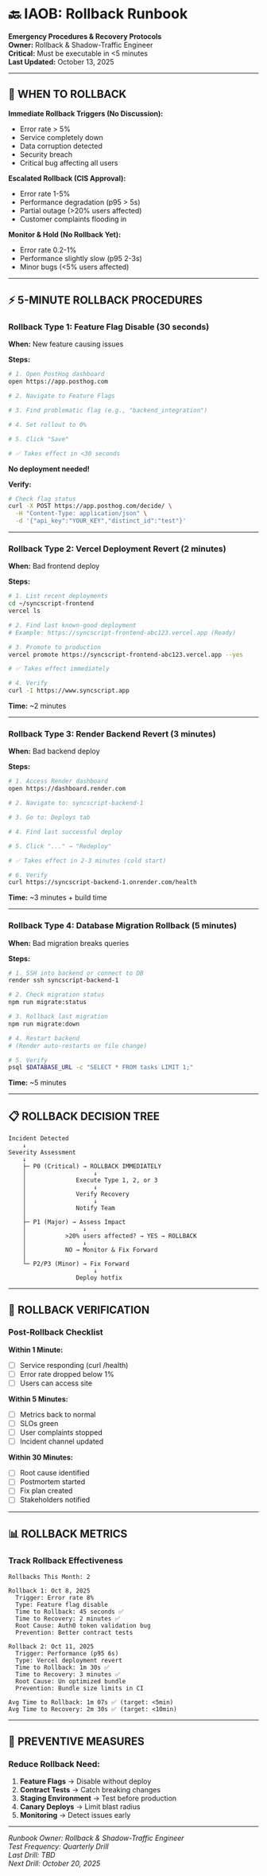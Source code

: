 # 🔙 IAOB: Rollback Runbook

**Emergency Procedures & Recovery Protocols**  
**Owner:** Rollback & Shadow-Traffic Engineer  
**Critical:** Must be executable in <5 minutes  
**Last Updated:** October 13, 2025

---

## 🚨 WHEN TO ROLLBACK

**Immediate Rollback Triggers (No Discussion):**
- Error rate > 5%
- Service completely down
- Data corruption detected
- Security breach
- Critical bug affecting all users

**Escalated Rollback (CIS Approval):**
- Error rate 1-5%
- Performance degradation (p95 > 5s)
- Partial outage (>20% users affected)
- Customer complaints flooding in

**Monitor & Hold (No Rollback Yet):**
- Error rate 0.2-1%
- Performance slightly slow (p95 2-3s)
- Minor bugs (<5% users affected)

---

## ⚡ 5-MINUTE ROLLBACK PROCEDURES

### **Rollback Type 1: Feature Flag Disable** (30 seconds)

**When:** New feature causing issues

**Steps:**
```bash
# 1. Open PostHog dashboard
open https://app.posthog.com

# 2. Navigate to Feature Flags

# 3. Find problematic flag (e.g., "backend_integration")

# 4. Set rollout to 0%

# 5. Click "Save"

# ✅ Takes effect in <30 seconds
```

**No deployment needed!**

**Verify:**
```bash
# Check flag status
curl -X POST https://app.posthog.com/decide/ \
  -H "Content-Type: application/json" \
  -d '{"api_key":"YOUR_KEY","distinct_id":"test"}'
```

---

### **Rollback Type 2: Vercel Deployment Revert** (2 minutes)

**When:** Bad frontend deploy

**Steps:**
```bash
# 1. List recent deployments
cd ~/syncscript-frontend
vercel ls

# 2. Find last known-good deployment
# Example: https://syncscript-frontend-abc123.vercel.app (Ready)

# 3. Promote to production
vercel promote https://syncscript-frontend-abc123.vercel.app --yes

# ✅ Takes effect immediately

# 4. Verify
curl -I https://www.syncscript.app
```

**Time:** ~2 minutes

---

### **Rollback Type 3: Render Backend Revert** (3 minutes)

**When:** Bad backend deploy

**Steps:**
```bash
# 1. Access Render dashboard
open https://dashboard.render.com

# 2. Navigate to: syncscript-backend-1

# 3. Go to: Deploys tab

# 4. Find last successful deploy

# 5. Click "..." → "Redeploy"

# ✅ Takes effect in 2-3 minutes (cold start)

# 6. Verify
curl https://syncscript-backend-1.onrender.com/health
```

**Time:** ~3 minutes + build time

---

### **Rollback Type 4: Database Migration Rollback** (5 minutes)

**When:** Bad migration breaks queries

**Steps:**
```bash
# 1. SSH into backend or connect to DB
render ssh syncscript-backend-1

# 2. Check migration status
npm run migrate:status

# 3. Rollback last migration
npm run migrate:down

# 4. Restart backend
# (Render auto-restarts on file change)

# 5. Verify
psql $DATABASE_URL -c "SELECT * FROM tasks LIMIT 1;"
```

**Time:** ~5 minutes

---

## 📋 ROLLBACK DECISION TREE

```
Incident Detected
    ↓
Severity Assessment
    ↓
    ├─ P0 (Critical) → ROLLBACK IMMEDIATELY
    │                   ↓
    │              Execute Type 1, 2, or 3
    │                   ↓
    │              Verify Recovery
    │                   ↓
    │              Notify Team
    │
    ├─ P1 (Major) → Assess Impact
    │                ↓
    │           >20% users affected? → YES → ROLLBACK
    │                ↓
    │           NO → Monitor & Fix Forward
    │
    └─ P2/P3 (Minor) → Fix Forward
                        ↓
                   Deploy hotfix
```

---

## 🔄 ROLLBACK VERIFICATION

### **Post-Rollback Checklist**

**Within 1 Minute:**
- [ ] Service responding (curl /health)
- [ ] Error rate dropped below 1%
- [ ] Users can access site

**Within 5 Minutes:**
- [ ] Metrics back to normal
- [ ] SLOs green
- [ ] User complaints stopped
- [ ] Incident channel updated

**Within 30 Minutes:**
- [ ] Root cause identified
- [ ] Postmortem started
- [ ] Fix plan created
- [ ] Stakeholders notified

---

## 📊 ROLLBACK METRICS

### **Track Rollback Effectiveness**

```
Rollbacks This Month: 2

Rollback 1: Oct 8, 2025
  Trigger: Error rate 8%
  Type: Feature flag disable
  Time to Rollback: 45 seconds ✅
  Time to Recovery: 2 minutes ✅
  Root Cause: Auth0 token validation bug
  Prevention: Better contract tests

Rollback 2: Oct 11, 2025
  Trigger: Performance (p95 6s)
  Type: Vercel deployment revert
  Time to Rollback: 1m 30s ✅
  Time to Recovery: 3 minutes ✅
  Root Cause: Un optimized bundle
  Prevention: Bundle size limits in CI

Avg Time to Rollback: 1m 07s ✅ (target: <5min)
Avg Time to Recovery: 2m 30s ✅ (target: <10min)
```

---

## 🎯 PREVENTIVE MEASURES

### **Reduce Rollback Need:**

1. **Feature Flags** → Disable without deploy
2. **Contract Tests** → Catch breaking changes
3. **Staging Environment** → Test before production
4. **Canary Deploys** → Limit blast radius
5. **Monitoring** → Detect issues early

---

*Runbook Owner: Rollback & Shadow-Traffic Engineer*  
*Test Frequency: Quarterly Drill*  
*Last Drill: TBD*  
*Next Drill: October 20, 2025*

